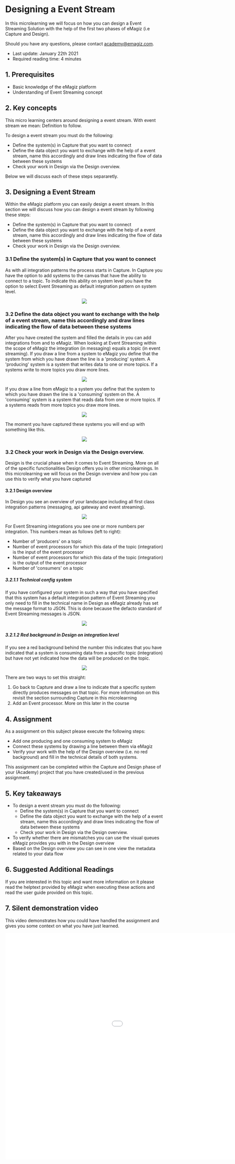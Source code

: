 # Designing a Event Stream

In this microlearning we will focus on how you can design a Event Streaming Solution with the help of the first two phases of eMagiz (i.e Capture and Design).

Should you have any questions, please contact academy@emagiz.com.

- Last update: January 22th 2021
- Required reading time: 4 minutes

## 1. Prerequisites
- Basic knowledge of the eMagiz platform
- Understanding of Event Streaming concept

## 2. Key concepts
This micro learning centers around designing a event stream.
With event stream we mean: Definition to follow.

To design a event stream you must do the following:

- Define the system(s) in Capture that you want to connect
- Define the data object you want to exchange with the help of a event stream, name this accordingly and draw lines indicating the flow of data between these systems
- Check your work in Design via the Design overview.

Below we will discuss each of these steps separaretly.

## 3. Designing a Event Stream

Within the eMagiz platform you can easily design a event stream.
In this section we will discuss how you can design a event stream by following these steps:

- Define the system(s) in Capture that you want to connect
- Define the data object you want to exchange with the help of a event stream, name this accordingly and draw lines indicating the flow of data between these systems
- Check your work in Design via the Design overview.

### 3.1 Define the system(s) in Capture that you want to connect

As with all integration patterns the process starts in Capture. In Capture you have the option to add systems to the canvas that have the ability to connect to a topic.
To indicate this ability on system level you have the option to select Event Streaming as default integration pattern on system level.

<p align="center"><img src="../../img/microlearning/ml-designing-a-event-stream--capture-es-system-config.png"></p>

### 3.2 Define the data object you want to exchange with the help of a event stream, name this accordingly and draw lines indicating the flow of data between these systems

After you have created the system and filled the details in you can add integrations from and to eMagiz. When looking at Event Streaming within the scope of eMagiz the integration (in messaging) equals a topic (in event streaming).
If you draw a line from a system to eMagiz you define that the system from which you have drawn the line is a 'producing' system. A 'producing' system is a system that writes data to one or more topics. If a systems write to more topics you draw more lines.

<p align="center"><img src="../../img/microlearning/ml-designing-a-event-stream--capture-es-producing-integration.png"></p>

If you draw a line from eMagiz to a system you define that the system to which you have drawn the line is a 'consuming' system on the. A 'consuming' system is a system that reads data from one or more topics. If a systems reads from more topics you draw more lines.

<p align="center"><img src="../../img/microlearning/ml-designing-a-event-stream--capture-es-consuming-integration.png"></p>

The moment you have captured these systems you will end up with something like this.

<p align="center"><img src="../../img/microlearning/ml-designing-a-event-stream--capture-es-result.png"></p>

### 3.2 Check your work in Design via the Design overview.

Design is the crucial phase when it comes to Event Streaming. More on all of the specific functionalities Design offers you in other microlearnings. 
In this microlearning we will focus on the Design overview and how you can use this to verify what you have captured

#### 3.2.1 Design overview

In Design you see an overview of your landscape including all first class integration patterns (messaging, api gateway and event streaming).

<p align="center"><img src="../../img/microlearning/ml-designing-a-event-stream--design-overview.png"></p>

For Event Streaming integrations you see one or more numbers per integration. This numbers mean as follows (left to right):

- Number of 'producers' on a topic
- Number of event processors for which this data of the topic (integration) is the input of the event processor
- Number of event processors for which this data of the topic (integration) is the output of the event processor
- Number of 'consumers' on a topic

##### 3.2.1.1 Technical config system

If you have configured your system in such a way that you have specified that this system has a default integration pattern of Event Streaming you only need to fill in the technical name in Design
as eMagiz already has set the message format to JSON. This is done because the defacto standard of Event Streaming messages is JSON.

<p align="center"><img src="../../img/microlearning/ml-designing-a-event-stream--design-technical-config-system.png"></p>

##### 3.2.1.2 Red background in Design on integration level

If you see a red background behind the number this indicates that you have indicated that a system is consuming data from a specific topic (integration) 
but have not yet indicated how the data will be produced on the topic.

<p align="center"><img src="../../img/microlearning/ml-designing-a-event-stream--design-consumer-without-producer.png"></p>

There are two ways to set this straight:

1. Go back to Capture and draw a line to indicate that a specific system directly produces messages on that topic. For more information on this revisit the section surrounding Capture in this microlearning
2. Add an Event processor. More on this later in the course


## 4. Assignment

As a assignment on this subject please execute the following steps:
- Add one producing and one consuming system to eMagiz
- Connect these systems by drawing a line between them via eMagiz
- Verify your work with the help of the Design overview (i.e. no red background) and fill in the technical details of both systems.

This assignment can be completed within the Capture and Design phase of your (Academy) project that you have created/used in the previous assignment.

## 5. Key takeaways

- To design a event stream you must do the following:
	- Define the system(s) in Capture that you want to connect
	- Define the data object you want to exchange with the help of a event stream, name this accordingly and draw lines indicating the flow of data between these systems
	- Check your work in Design via the Design overview.
- To verify whether there are mismatches you can use the visual queues eMagiz provides you with in the Design overview
- Based on the Design overview you can see in one view the metadata related to your data flow

## 6. Suggested Additional Readings

If you are interested in this topic and want more information on it please read the helptext provided by eMagiz when executing these actions and read the user guide provided on this topic.

## 7. Silent demonstration video

This video demonstrates how you could have handled the assignment and gives you some context on what you have just learned.

<iframe width="1280" height="720" src="../../vid/microlearning/microlearning-designing-a-event-stream.mp4" frameborder="0" allow="accelerometer; autoplay; clipboard-write; encrypted-media; gyroscope; picture-in-picture" allowfullscreen></iframe>